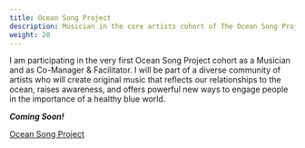 ```yaml
---
title: Ocean Song Project
description: Musician in the core artists cohort of The Ocean Song Project 2025 (First Edition).
weight: 20
---
```

I am participating in the very first Ocean Song Project cohort as a Musician and as Co-Manager & Facilitator. I will be part of a diverse community of artists who will create original music that reflects our relationships to the ocean, raises awareness, and offers powerful new ways to
engage people in the importance of a healthy blue world.

_**Coming Soon!**_

[Ocean Song Project](https://oceansongproject.org/)